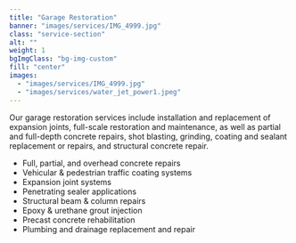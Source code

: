 ```yaml
---
title: "Garage Restoration"
banner: "images/services/IMG_4999.jpg"
class: "service-section"
alt: ""
weight: 1
bgImgClass: "bg-img-custom"
fill: "center"
images:
  - "images/services/IMG_4999.jpg"
  - "images/services/water_jet_power1.jpeg"
---
```


Our garage restoration services include installation and replacement of expansion joints, full-scale restoration and maintenance, as well as partial and full-depth concrete repairs, shot blasting, grinding, coating and sealant replacement or repairs, and structural concrete repair.

- Full, partial, and overhead concrete repairs
- Vehicular & pedestrian traffic coating systems
- Expansion joint systems
- Penetrating sealer applications
- Structural beam & column repairs
- Epoxy & urethane grout injection
- Precast concrete rehabilitation
- Plumbing and drainage replacement and repair
